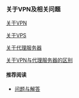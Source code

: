 ### 关于VPN及相关问题
[关于VPN](https://a2zitpro.github.io/web/什么是VPN)

[关于VPS]()

[关于代理服务器](https://a2zitpro.github.io/web/代理服务器)

[关于VPN与代理服务器的区别](https://a2zitpro.github.io/web/VPN与代理服务器的区别)


#### 推荐阅读
- [问题与解答](https://a2zitpro.github.io/web/问题与解答)
